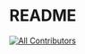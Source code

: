 # README
[![All Contributors](https://img.shields.io/badge/all_contributors-1-orange.svg?style=flat-square)](#contributors)
